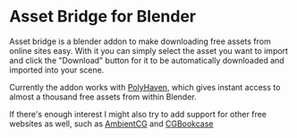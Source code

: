 # Asset Bridge for Blender

Asset bridge is a blender addon to make downloading free assets from online sites easy. With it you can simply select the asset you want to import and click the "Download" button for it to be automatically downloaded and imported into your scene.

Currently the addon works with [PolyHaven](https://polyhaven.com), which gives instant access to almost a thousand free assets from within Blender.

If there's enough interest I might also try to add support for other free websites as well, such as [AmbientCG](https://ambientcg.com/) and [CGBookcase](https://www.cgbookcase.com/)

